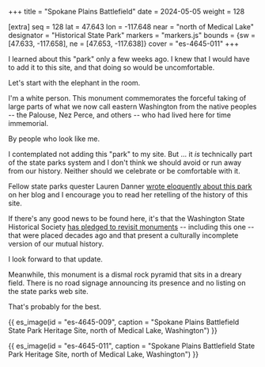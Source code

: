 +++
title = "Spokane Plains Battlefield"
date = 2024-05-05
weight = 128

[extra]
seq = 128
lat = 47.643
lon = -117.648
near = "north of Medical Lake"
designator = "Historical State Park"
markers = "markers.js"
bounds = {sw = [47.633, -117.658], ne = [47.653, -117.638]}
cover = "es-4645-011"
+++

I learned about this "park" only a few weeks ago. I knew that I would have to add it to this site, and that doing so would be uncomfortable.

<!-- more -->

Let's start with the elephant in the room.

I'm a white person. This monument commemorates the forceful taking of large parts of what we now call eastern Washington from the native peoples -- the Palouse, Nez Perce, and others -- who had lived here for time immemorial.

By people who look like me.

I contemplated not adding this "park" to my site. But ... it _is_ technically part of the state parks system and I don't think we should avoid or run away from our history. Neither should we celebrate or be comfortable with it.

Fellow state parks quester Lauren Danner [wrote eloquently about this park](https://laurendanner.com/spokane-plains-battlefield-state-park/) on her blog and I encourage you to read her retelling of the history of this site.

If there's any good news to be found here, it's that the Washington State Historical Society [has pledged to revisit monuments](https://www.washingtonhistory.org/across-washington/monuments-project/) -- including this one -- that were placed decades ago and that present a culturally incomplete version of our mutual history.

I look forward to that update.

Meanwhile, this monument is a dismal rock pyramid that sits in a dreary field. There is no road signage announcing its presence and no listing on the state parks web site.

That's probably for the best.

{{ es_image(id = "es-4645-009", caption = "Spokane Plains Battlefield State Park Heritage Site, north of Medical Lake, Washington") }}

{{ es_image(id = "es-4645-011", caption = "Spokane Plains Battlefield State Park Heritage Site, north of Medical Lake, Washington") }}
